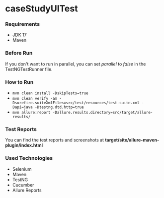 # caseStudyUITest

### Requirements

- JDK 17
- Maven

### Before Run

If you don't want to run in parallel, you can set *parallel* to *false* in the TestNGTestRunner file.

### How to Run

- `mvn clean install -DskipTests=true`
- `mvn clean verify -am -Dsurefire.suiteXmlFiles=src/test/resources/test-suite.xml -Dapi=java -Dtestng.dtd.http=true`
- `mvn allure:report -Dallure.results.directory=src/target/allure-results/`


### Test Reports
You can find the test reports and screenshots at **target/site/allure-maven-plugin/index.html**


### Used Technologies

- Selenium
- Maven
- TestNG
- Cucumber
- Allure Reports
